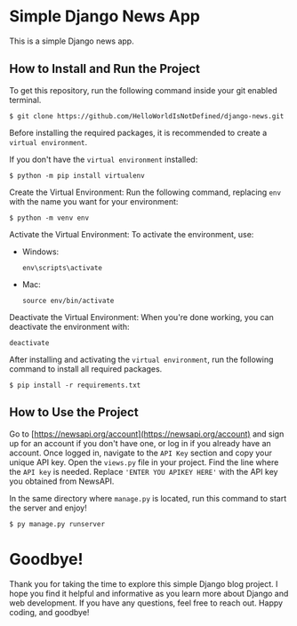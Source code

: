 # Simple Django News App

This is a simple Django news app.

## How to Install and Run the Project
To get this repository, run the following command inside your git enabled terminal.
```
$ git clone https://github.com/HelloWorldIsNotDefined/django-news.git
```

Before installing the required packages, it is recommended to create a `virtual environment`.

If you don't have the `virtual environment` installed:
```
$ python -m pip install virtualenv
```

Create the Virtual Environment: Run the following command, replacing `env` with the name you want for your environment:

```
$ python -m venv env
```

Activate the Virtual Environment: To activate the environment, use:

  + Windows:
    ```
    env\scripts\activate
    ```
  
  + Mac:
    ```
    source env/bin/activate
    ```
Deactivate the Virtual Environment: When you're done working, you can deactivate the environment with:
```
deactivate
```


After installing and activating the `virtual environment`, run the following command to install all required packages.
```
$ pip install -r requirements.txt
```
## How to Use the Project

Go to [https://newsapi.org/account](https://newsapi.org/account) and sign up for an account if you don't have one, or log in if you already have an account.
Once logged in, navigate to the `API Key` section and copy your unique API key.
Open the `views.py` file in your project.
Find the line where the `API key` is needed.
Replace `'ENTER YOU APIKEY HERE'` with the API key you obtained from NewsAPI.

In the same directory where `manage.py` is located, run this command to start the server and enjoy!
```
$ py manage.py runserver
```

# Goodbye!
Thank you for taking the time to explore this simple Django blog project. I hope you find it helpful and informative as you learn more about Django and web development. If you have any questions, feel free to reach out. Happy coding, and goodbye!


  
